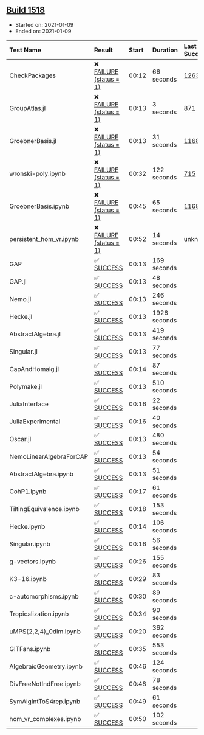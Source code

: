 ## [Build 1518](https://oscarci.mathematik.uni-kl.de/job/oscar-stable/1518/)

* Started on: 2021-01-09
* Ended on: 2021-01-09

| Test Name    | Result | Start | Duration | Last Success | First Failure |
|:-------------|:-------|:------|:---------|:-------------|:--------------|
| CheckPackages | ❌ [FAILURE (status = 1)](https://oscarci.mathematik.uni-kl.de/job/oscar-stable/1518/artifact/logs/build-1518/CheckPackages.log) | 00:12 | 66 seconds | [1263](https://oscarci.mathematik.uni-kl.de/job/oscar-stable/1263/) | [1264](https://oscarci.mathematik.uni-kl.de/job/oscar-stable/1264/) |
| GroupAtlas.jl | ❌ [FAILURE (status = 1)](https://oscarci.mathematik.uni-kl.de/job/oscar-stable/1518/artifact/logs/build-1518/GroupAtlas.jl.log) | 00:13 | 3 seconds | [871](https://oscarci.mathematik.uni-kl.de/job/oscar-stable/871/) | [872](https://oscarci.mathematik.uni-kl.de/job/oscar-stable/872/) |
| GroebnerBasis.jl | ❌ [FAILURE (status = 1)](https://oscarci.mathematik.uni-kl.de/job/oscar-stable/1518/artifact/logs/build-1518/GroebnerBasis.jl.log) | 00:13 | 31 seconds | [1168](https://oscarci.mathematik.uni-kl.de/job/oscar-stable/1168/) | [1169](https://oscarci.mathematik.uni-kl.de/job/oscar-stable/1169/) |
| wronski-poly.ipynb | ❌ [FAILURE (status = 1)](https://oscarci.mathematik.uni-kl.de/job/oscar-stable/1518/artifact/logs/build-1518/wronski-poly.ipynb.log) | 00:32 | 122 seconds | [715](https://oscarci.mathematik.uni-kl.de/job/oscar-stable/715/) | [716](https://oscarci.mathematik.uni-kl.de/job/oscar-stable/716/) |
| GroebnerBasis.ipynb | ❌ [FAILURE (status = 1)](https://oscarci.mathematik.uni-kl.de/job/oscar-stable/1518/artifact/logs/build-1518/GroebnerBasis.ipynb.log) | 00:45 | 65 seconds | [1168](https://oscarci.mathematik.uni-kl.de/job/oscar-stable/1168/) | [1169](https://oscarci.mathematik.uni-kl.de/job/oscar-stable/1169/) |
| persistent_hom_vr.ipynb | ❌ [FAILURE (status = 1)](https://oscarci.mathematik.uni-kl.de/job/oscar-stable/1518/artifact/logs/build-1518/persistent_hom_vr.ipynb.log) | 00:52 | 14 seconds | unknown | unknown |
| GAP | ✅ [SUCCESS](https://oscarci.mathematik.uni-kl.de/job/oscar-stable/1518/artifact/logs/build-1518/GAP.log) | 00:13 | 169 seconds |  |  |
| GAP.jl | ✅ [SUCCESS](https://oscarci.mathematik.uni-kl.de/job/oscar-stable/1518/artifact/logs/build-1518/GAP.jl.log) | 00:13 | 48 seconds |  |  |
| Nemo.jl | ✅ [SUCCESS](https://oscarci.mathematik.uni-kl.de/job/oscar-stable/1518/artifact/logs/build-1518/Nemo.jl.log) | 00:13 | 246 seconds |  |  |
| Hecke.jl | ✅ [SUCCESS](https://oscarci.mathematik.uni-kl.de/job/oscar-stable/1518/artifact/logs/build-1518/Hecke.jl.log) | 00:13 | 1926 seconds |  |  |
| AbstractAlgebra.jl | ✅ [SUCCESS](https://oscarci.mathematik.uni-kl.de/job/oscar-stable/1518/artifact/logs/build-1518/AbstractAlgebra.jl.log) | 00:13 | 419 seconds |  |  |
| Singular.jl | ✅ [SUCCESS](https://oscarci.mathematik.uni-kl.de/job/oscar-stable/1518/artifact/logs/build-1518/Singular.jl.log) | 00:13 | 77 seconds |  |  |
| CapAndHomalg.jl | ✅ [SUCCESS](https://oscarci.mathematik.uni-kl.de/job/oscar-stable/1518/artifact/logs/build-1518/CapAndHomalg.jl.log) | 00:14 | 87 seconds |  |  |
| Polymake.jl | ✅ [SUCCESS](https://oscarci.mathematik.uni-kl.de/job/oscar-stable/1518/artifact/logs/build-1518/Polymake.jl.log) | 00:13 | 510 seconds |  |  |
| JuliaInterface | ✅ [SUCCESS](https://oscarci.mathematik.uni-kl.de/job/oscar-stable/1518/artifact/logs/build-1518/JuliaInterface.log) | 00:16 | 22 seconds |  |  |
| JuliaExperimental | ✅ [SUCCESS](https://oscarci.mathematik.uni-kl.de/job/oscar-stable/1518/artifact/logs/build-1518/JuliaExperimental.log) | 00:16 | 40 seconds |  |  |
| Oscar.jl | ✅ [SUCCESS](https://oscarci.mathematik.uni-kl.de/job/oscar-stable/1518/artifact/logs/build-1518/Oscar.jl.log) | 00:13 | 480 seconds |  |  |
| NemoLinearAlgebraForCAP | ✅ [SUCCESS](https://oscarci.mathematik.uni-kl.de/job/oscar-stable/1518/artifact/logs/build-1518/NemoLinearAlgebraForCAP.log) | 00:13 | 54 seconds |  |  |
| AbstractAlgebra.ipynb | ✅ [SUCCESS](https://oscarci.mathematik.uni-kl.de/job/oscar-stable/1518/artifact/logs/build-1518/AbstractAlgebra.ipynb.log) | 00:13 | 51 seconds |  |  |
| CohP1.ipynb | ✅ [SUCCESS](https://oscarci.mathematik.uni-kl.de/job/oscar-stable/1518/artifact/logs/build-1518/CohP1.ipynb.log) | 00:17 | 61 seconds |  |  |
| TiltingEquivalence.ipynb | ✅ [SUCCESS](https://oscarci.mathematik.uni-kl.de/job/oscar-stable/1518/artifact/logs/build-1518/TiltingEquivalence.ipynb.log) | 00:18 | 153 seconds |  |  |
| Hecke.ipynb | ✅ [SUCCESS](https://oscarci.mathematik.uni-kl.de/job/oscar-stable/1518/artifact/logs/build-1518/Hecke.ipynb.log) | 00:14 | 106 seconds |  |  |
| Singular.ipynb | ✅ [SUCCESS](https://oscarci.mathematik.uni-kl.de/job/oscar-stable/1518/artifact/logs/build-1518/Singular.ipynb.log) | 00:16 | 56 seconds |  |  |
| g-vectors.ipynb | ✅ [SUCCESS](https://oscarci.mathematik.uni-kl.de/job/oscar-stable/1518/artifact/logs/build-1518/g-vectors.ipynb.log) | 00:26 | 155 seconds |  |  |
| K3-16.ipynb | ✅ [SUCCESS](https://oscarci.mathematik.uni-kl.de/job/oscar-stable/1518/artifact/logs/build-1518/K3-16.ipynb.log) | 00:29 | 83 seconds |  |  |
| c-automorphisms.ipynb | ✅ [SUCCESS](https://oscarci.mathematik.uni-kl.de/job/oscar-stable/1518/artifact/logs/build-1518/c-automorphisms.ipynb.log) | 00:30 | 89 seconds |  |  |
| Tropicalization.ipynb | ✅ [SUCCESS](https://oscarci.mathematik.uni-kl.de/job/oscar-stable/1518/artifact/logs/build-1518/Tropicalization.ipynb.log) | 00:34 | 90 seconds |  |  |
| uMPS(2,2,4)_0dim.ipynb | ✅ [SUCCESS](https://oscarci.mathematik.uni-kl.de/job/oscar-stable/1518/artifact/logs/build-1518/uMPS-2-2-4-_0dim.ipynb.log) | 00:20 | 362 seconds |  |  |
| GITFans.ipynb | ✅ [SUCCESS](https://oscarci.mathematik.uni-kl.de/job/oscar-stable/1518/artifact/logs/build-1518/GITFans.ipynb.log) | 00:35 | 553 seconds |  |  |
| AlgebraicGeometry.ipynb | ✅ [SUCCESS](https://oscarci.mathematik.uni-kl.de/job/oscar-stable/1518/artifact/logs/build-1518/AlgebraicGeometry.ipynb.log) | 00:46 | 124 seconds |  |  |
| DivFreeNotIndFree.ipynb | ✅ [SUCCESS](https://oscarci.mathematik.uni-kl.de/job/oscar-stable/1518/artifact/logs/build-1518/DivFreeNotIndFree.ipynb.log) | 00:48 | 78 seconds |  |  |
| SymAlgIntToS4rep.ipynb | ✅ [SUCCESS](https://oscarci.mathematik.uni-kl.de/job/oscar-stable/1518/artifact/logs/build-1518/SymAlgIntToS4rep.ipynb.log) | 00:49 | 61 seconds |  |  |
| hom_vr_complexes.ipynb | ✅ [SUCCESS](https://oscarci.mathematik.uni-kl.de/job/oscar-stable/1518/artifact/logs/build-1518/hom_vr_complexes.ipynb.log) | 00:50 | 102 seconds |  |  |
